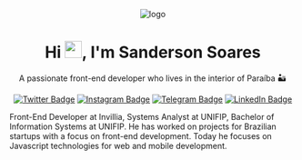 

<p align="center">
  <img src="https://sandersonsoares.com.br/assets/images/logo.svg" alt="logo"/>
</p>

<h1 align="center">Hi <img src="https://raw.githubusercontent.com/aemmadi/aemmadi/master/wave.gif" width="30px">, I'm Sanderson Soares</h1>
<p align="center">A passionate front-end developer who lives in the interior of Paraíba 🏜</p>

<span align="center">
  
[![Twitter Badge](https://img.shields.io/badge/-@sandersonsoares-blueviolet?logo=twitter&logoColor=white&labelColor=434a4e&style=flat-square)](https://twitter.com/sandersonsoares)
[![Instagram Badge](https://img.shields.io/badge/-@sandersonsoares-blueviolet?logo=instagram&logoColor=white&labelColor=434a4e&style=flat-square)](https://instagram.com/sandersonsoares)
[![Telegram Badge](https://img.shields.io/badge/-@sandersonsoaresm-blueviolet?logo=telegram&logoColor=white&labelColor=434a4e&style=flat-square)](https://t.me/sandersonsoaresm)
[![LinkedIn Badge](https://img.shields.io/badge/-LinkedIn-blueviolet?logo=linkedin&logoColor=white&labelColor=434a4e&style=flat-square)](https://linkedin.com/in/sanderson-soares-marinho-da-costa-654773115)

</span>

Front-End Developer at Invillia, Systems Analyst at UNIFIP, Bachelor of Information Systems at UNIFIP. He has worked on projects for Brazilian startups with a focus on front-end development. Today he focuses on Javascript technologies for web and mobile development.
